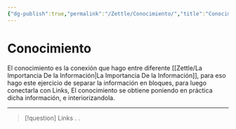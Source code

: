 ```yaml
---
{"dg-publish":true,"permalink":"/Zettle/Conocimiento/","title":"Conocimiento","updated":"2023-12-30T18:06:37.320-05:00"}
---
```



# Conocimiento

El conocimiento es la conexión que hago entre diferente [[Zettle/La Importancia De la Información\|La Importancia De la Información]], para eso hago este ejercicio de separar la información en bloques, para luego conectarla con Links, El conocimiento se obtiene poniendo en práctica dicha información, e interiorizandola.

- - - 
> [!question] Links
> .
> .
